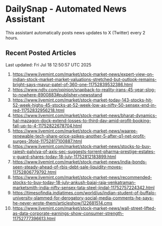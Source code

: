 # DailySnap - Automated News Assistant

This assistant automatically posts news updates to X (Twitter) every 2 hours.

## Recent Posted Articles

Last updated: Fri Jul 18 12:50:57 UTC 2025

1. https://www.livemint.com/market/stock-market-news/expert-view-on-indian-stock-market-market-valuations-stretched-but-outlook-remains-bright-says-mayur-patel-of-360-one-11752839532386.html
2. https://www.ndtv.com/opinion/snapback-to-reality-irans-45-year-slog-to-nowhere-8900883#publisher=newsstand
3. https://www.livemint.com/market/stock-market-today-143-stocks-hit-52-week-highs-45-stocks-at-52-week-low-as-nifty-50-sensex-end-in-red-11752832956218.html
4. https://www.livemint.com/market/stock-market-news/bharat-dynamics-hal-mazagon-dock-extend-losses-to-third-day-amid-profit-booking-fall-up-to-4-11752822678704.html
5. https://www.livemint.com/market/stock-market-news/waaree-renewable-tech-share-price-spikes-another-5-after-q1-net-profit-surges-3fold-11752817100887.html
6. https://www.livemint.com/market/stock-market-news/stocks-to-buy-rajesh-palviya-of-axis-sec-suggests-torrent-pharma-prestige-estates-v-guard-shares-today-18-july-11752812183899.html
7. https://www.livemint.com/market/stock-market-news/india-bonds-seen-steady-ahead-of-rbis-debt-sale-liquidity-moves-11752806779792.html
8. https://www.livemint.com/market/stock-market-news/recommended-stocks-to-buy-today-18-july-ankush-bajaj-raja-venkatraman-marketsmith-india-nifty-sensex-tata-steel-jindal-11752757224342.html
9. https://timesofindia.indiatimes.com/world/us/indian-student-of-buffalo-university-slammed-for-derogatory-social-media-comments-he-says-he-never-wrote-them/articleshow/122681514.cms
10. https://www.livemint.com/market/stock-market-news/wall-street-lifted-as-data-corporate-earnings-show-consumer-strength-11752777396613.html
